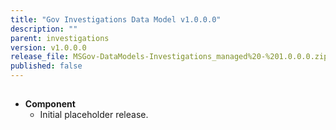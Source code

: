 ```yaml
---
title: "Gov Investigations Data Model v1.0.0.0"
description: ""
parent: investigations
version: v1.0.0.0
release_file: MSGov-DataModels-Investigations_managed%20-%201.0.0.0.zip
published: false
---
```


## 

-   **Component**
    - Initial placeholder release.